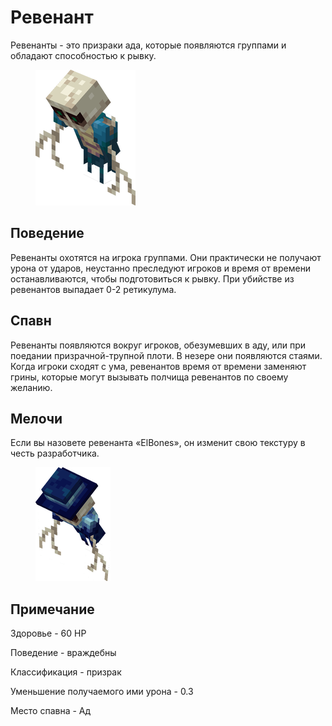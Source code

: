 # Ревенант

Ревенанты - это призраки ада, которые появляются группами и обладают способностью к рывку.

<div align="left">

<figure><img src="../../../.gitbook/assets/160px-Revenant.webp" alt=""><figcaption></figcaption></figure>

</div>

## Поведение

Ревенанты охотятся на игрока группами. Они практически не получают урона от ударов, неустанно преследуют игроков и время от времени останавливаются, чтобы подготовиться к рывку. При убийстве из ревенантов выпадает 0-2 ретикулума.

## Спавн

Ревенанты появляются вокруг игроков, обезумевших в аду, или при поедании призрачной-трупной плоти. В незере они появляются стаями. Когда игроки сходят с ума, ревенантов время от времени заменяют грины, которые могут вызывать полчища ревенантов по своему желанию.

## Мелочи

Если вы назовете ревенанта «ElBones», он изменит свою текстуру в честь разработчика.

<div align="left">

<figure><img src="../../../.gitbook/assets/120px-ElRevenantIdle.webp" alt=""><figcaption></figcaption></figure>

</div>

## Примечание&#x20;

Здоровье - 60 HP

Поведение - враждебны

Классификация - призрак

Уменьшение получаемого ими урона - 0.3

Место спавна - Ад
